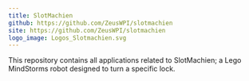 ```yaml
---
title: SlotMachien
github: https://github.com/ZeusWPI/slotmachien
site: https://github.com/ZeusWPI/slotmachien
logo_image: Logos_Slotmachien.svg
---
```


This repository contains all applications related to SlotMachien; a Lego MindStorms robot designed to turn a specific lock.
